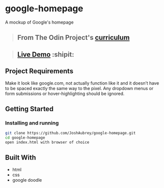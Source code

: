 # google-homepage

A mockup of Google's homepage

> ## From The Odin Project's [curriculum](https://www.theodinproject.com/paths/foundations/courses/foundations/lessons/html-css)

> ## [Live Demo](https://joshaubrey.github.io/google-homepage/) :shipit:

## Project Requirements

Make it look like google.com, not actually function like it and it doesn’t have to be spaced exactly the same way to the pixel. Any dropdown menus or form submissions or hover-highlighting should be ignored.

## Getting Started

### Installing and running

```bash
git clone https://github.com/JoshAubrey/google-homepage.git
cd google-homepage
open index.html with browser of choice
```

## Built With

* html 
* css
* google doodle
